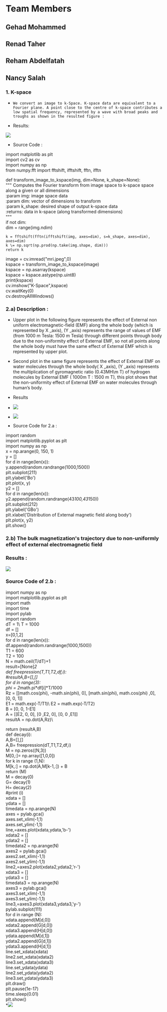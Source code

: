<!--Headline-->
<!--Image-->
<!--UL-->
<!-- URLs-->

# Team Members
## Gehad Mohammed
## Renad Taher
## Reham Abdelfatah
## Nancy Salah

### 1. K-space
*     We convert an image to k-Space. K-space data are equivalent to a Fourier plane. A point close to the centre of k-space contributes a low spatial frequency, represented by a wave with broad peaks and troughs as shown in the resulted figure :

*    Results:

![](K-Space.png)  

*    Source Code :

import matplotlib as plt\
import cv2 as cv\
import numpy as np\
from numpy.fft import fftshift, ifftshift, fftn, ifftn

def transform_image_to_kspace(img, dim=None, k_shape=None):\
    """ Computes the Fourier transform from image space to k-space space\
    along a given or all dimensions\
    :param img: image space data\
    :param dim: vector of dimensions to transform\
    :param k_shape: desired shape of output k-space data\
    :returns: data in k-space (along transformed dimensions)\
    """\
    if not dim:\
        dim = range(img.ndim)

    k = fftshift(fftn(ifftshift(img, axes=dim), s=k_shape, axes=dim), axes=dim)
    k \= np.sqrt(np.prod(np.take(img.shape, dim)))
    return k

image = cv.imread("mri.jpeg",0)\
kspace = transform_image_to_kspace(image)\
kspace = np.asarray(kspace)\
kspace = kspace.astype(np.uint8)\
print(kspace)\
cv.imshow("K-Space",kspace)\
cv.waitKey(0)\
cv.destroyAllWindows()


### 2.a) Description :
*    Upper plot in the following figure represents the effect of External non uniform electromagnetic-field (EMF) along the whole body (which is represented by X _axis), (Y _axis) represents the range of values of EMF (from 1000 m Tesla: 1500 m Tesla) through different points through body due to the non-uniformity effect of External EMF, so not all points along the whole body must have the same effect of External EMF which is represented by upper plot. 


*    Second plot in the same figure represents  the effect of External EMF on water molecules through the whole body( X _axis), (Y _axis) represents the multiplication of gyromagnetic ratio (0.43MH\m T) of hydrogen molecules by External EMF ( 1000m T : 1500 m T), this plot shows that the non-uniformity effect of External EMF on water molecules through human’s body.

*    Results

* ![](b.PNG)
* ![](c.PNG)

*    Source Code for 2.a :
 
 
import random\
import matplotlib.pyplot as plt\
import numpy as np\
x = np.arange(0, 150, 1)\
y = []\
for d in range(len(x)):\
     y.append(random.randrange(1000,1500))\
plt.subplot(211)\
plt.ylabel('Bo')\
plt.plot(x, y)\
y2 = []\
for d in range(len(x)):\
    y2.append(random.randrange(43*100,43*150))\
plt.subplot(212)\
plt.ylabel('GBo')\
plt.xlabel('Distribution of External magnetic field along body')\
plt.plot(x, y2)\
plt.show()

###  2.b)  The bulk magnetization's trajectory due to non-uniformly effect of external electromagnetic field

### Results :

![](ezgif.com-video-to-gif.gif)

### Source Code of 2.b :
import numpy as np\
import matplotlib.pyplot as plt\
import math\
import time\
import pylab\
import random\
dT = 1\	
T = 1000\
df = []\
x=[0,1,2]\
for d in range(len(x)):\
    df.append(random.randrange(1000,1500))\
T1 = 600\
T2 = 100\
N = math.ceil(T/dT)+1\
result=[None]*2\
def freepression(T,T1,T2,df,i):\
 #resultA,B=[],[]\
 for d in range(3):\
  phi = 2*math.pi*df[i]*T/1000\
  Rz = [[math.cos(phi), -math.sin(phi), 0],
      [math.sin(phi), math.cos(phi) ,0],
      [0, 0, 1]]\
  E1 = math.exp(-T/T1)\	
  E2 = math.exp(-T/T2)\
  B = [0, 0, 1-E1]\
  A = [[E2, 0, 0],
       [0 ,E2, 0],
       [0, 0 ,E1]]\
  resultA = np.dot(A,Rz)\
 
  return (resultA,B)\
def decay(i):\
  A,B=[],[]\
  A,B= freepression(dT,T1,T2,df,i)\
  M = np.zeros((N,3))\
  M[0,:]= np.array([1,0,0])\
  for k in range (1,N):\
    M[k,:] = np.dot(A,M[k-1,:]) + B\
  return (M)\
M = decay(0)\
G=  decay(1)\
H=  decay(2)\
#print (i)\
xdata = []\
ydata = []\
timedata = np.arange(N)\
axes = pylab.gca()\
axes.set_xlim(-1,1)\
axes.set_ylim(-1,1)\
line,=axes.plot(xdata,ydata,'b-')\
xdata2 = []\
ydata2 = []\
timedata2 = np.arange(N)\
axes2 = pylab.gca()\
axes2.set_xlim(-1,1)\
axes2.set_ylim(-1,1)\
line2,=axes2.plot(xdata2,ydata2,'r-')\
xdata3 = []\
ydata3 = []\
timedata3 = np.arange(N)\
axes3 = pylab.gca()\
axes3.set_xlim(-1,1)\
axes3.set_ylim(-1,1)\
line3,=axes3.plot(xdata3,ydata3,'y-')\
pylab.subplot(111)\
for d in range (N):\
    xdata.append(M[d,0])\
    xdata2.append(G[d,0])\
    xdata3.append(H[d,0])\
    ydata.append(M[d,1])\
    ydata2.append(G[d,1])\
    ydata3.append(H[d,1])\
    line.set_xdata(xdata)\
    line2.set_xdata(xdata2)\
    line3.set_xdata(xdata3)\
    line.set_ydata(ydata)\
    line2.set_ydata(ydata2)\
    line3.set_ydata(ydata3)\
    plt.draw()\
    plt.pause(1e-17)\
    time.sleep(0.01)\
plt.show()\
*![](./Figure_2.png)
